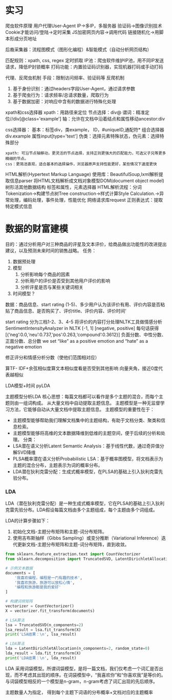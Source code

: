 # 实习
爬虫软件原理
用户代理User-Agent
IP->多IP，多服务器
验证码->图像识别技术
Cookie才能访问/登陆->定时采集
JS加密网页内容->调用代码
链接随机化->用脚本形成分页地址

后裔采集器：流程图模式（图形化编程）&智能模式（自动分析网页结构）

匹配规则：xpath, css, regex
定时抓取
IP池：爬虫软件维护IP池，用不同IP发送请求，降低IP封锁概率
打码功能：内置验证码识别器，实现机器打码或手动打码

代理、反爬虫机制
手段：限制访问频率、验证码等
反爬机制
1. 基于身份识别：通过headers字段User-Agent，通过请求参数
2. 基于爬虫行为：请求频率/总请求数量，爬取行为
3. 基于数据加密：对响应中含有的数据进行特殊化处理

xpath和css选择器
xpath：用路径来定位
节点选择：div@
谓词：精准定位//div[@class='example']
轴：允许在文档中沿着结点和属性移动ancestor:div

css选择器：
基本：标签div，类example， ID，#uniqueID,通配符*
组合选择器div.example
属性input[type='text']
伪类：选择元素特殊状态，伪元素：选择特殊部分

```
xpath: 可沿节点轴移动，更灵活的节点选择，支持正则更强大的匹配能力，可选父子兄等更多精细的节点。
css：更简洁直观，适合基本的选择操作，浏览器原声支持性能更好，某些情况下速度更快
```

HTML解析(Hypertext Markup Language)
使用库：BeautifulSoup,lxml解析提取信息parser
将HTML文档解析成文档对象模型DOM(document object model)树形活其他数据结构
标签和属性，元素选择器
HTML解析流程：分词Tokenization->构建节点树Tree construction->样式计算Style Calculation.->异常处理，编码处理，事件处理，性能优化
网络请求库request
正则表达式：提取特定模式信息

# 数据的财富建模
目的：通过分析用户对三种商品的评星及文本评价，给商品做出功能性的改进提出建议，以及预测未来时间的销售战略。
任务：
1. 数据预处理
2. 模型
	1. 分析影响每个商品的因素
	2. 分析用户的评价是否受到其他用户评价的影响
	3. 分析评星是否与某些关键词相关
3. 时间模型？

数据：商品信息、start rating (1-5)、多少用户认为该评价有用、评价内容是否粘贴了商品信息、是否购买了、评价title、评价内容、评价时间‘

start rating 分为三档1-2、3、4-5
将评价的内容打分处理NLTK工具做情感分析SentimentIntensityAnalyzer in NLTK
[-1, 1]
[negative, positive]
每句话获得[{‘neg’:0.0,‘neu’:0.737,‘pos’:0.263,‘compound’:0.3612}]
负面分数、中性分数、正面分数、总分数
we set “like” as a positive emotion and “hate” as a negative emotion

修正评分和情感分析分数（使他们范围相对应）


算TF- IDF+余弦相似度算文本相似度看是否受到其他影响
向量夹角，接近0度代表越相似


LDA模型+时间
pyLDA 


主题模型分析LDA
核心思想：每篇文档都可以看作是多个主题的混合，而每个主题则由一组词构成。
从大量文档中自动提取主题信息。
主题模型是一种无监督学习方法，它能够自动从大量文档中提取主题信息。
主题模型的重要性在于： 
- 主题模型能够帮助我们理解文档集中的主题结构，有助于文档分类、聚类和信息检索。 
- 主题模型能够将高维的文本数据降维到低维的主题空间，便于后续的分析和处理。
分类：
- LSA潜在语义分析Latent Semantic Analysis：基于线性代数，通过奇异值分解SVD降维
- PLSA概率潜在语义分析Probabilistic LSA：基于概率图模型，将文档表示为主题的混合分布，主题表示为词的概率分布。
- LDA潜在狄利克雷分配：生成式概率模型，在PLSA的基础上引入狄利克雷先验分布。
### LDA
LDA（潜在狄利克雷分配）是一种生成式概率模型，它在PLSA的基础上引入狄利克雷先验分布。LDA假设每篇文档由多个主题组成，每个主题由多个词组成。

LDA的计算步骤如下：
1. 初始化文档-主题分布矩阵和主题-词分布矩阵。 
2. 使用吉布斯抽样（Gibbs Sampling）或变分推断（Variational Inference）迭代更新文档-主题分布矩阵和主题-词分布矩阵，直到收敛。
```python
from sklearn.feature_extraction.text import CountVectorizer
from sklearn.decomposition import TruncatedSVD, LatentDirichletAllocation

# 示例文本数据
documents = [
    '我喜欢编程，编程是一门有趣的技术',
    '我喜欢旅游，旅游可以放松心情',
    '编程和旅游都是我的爱好'
]

# 构建词频矩阵
vectorizer = CountVectorizer()
X = vectorizer.fit_transform(documents)

# LSA算法
lsa = TruncatedSVD(n_components=2)
lsa_result = lsa.fit_transform(X)
print('LSA结果：\n', lsa_result)

# LDA算法
lda = LatentDirichletAllocation(n_components=2, random_state=0)
lda_result = lda.fit_transform(X)
print('LDA结果：\n', lda_result)
```

LDA 采用词袋模型。所谓词袋模型，是将一篇文档，我们仅考虑一个词汇是否出现，而不考虑其出现的顺序。在词袋模型中，“我喜欢你”和“你喜欢我”是等价的。
与词袋模型相反的一个模型是n-gram，n-gram考虑了词汇出现的先后顺序。


主题数量人为指定，
得到每个主题下词语的分布概率+文档对应的主题概率
